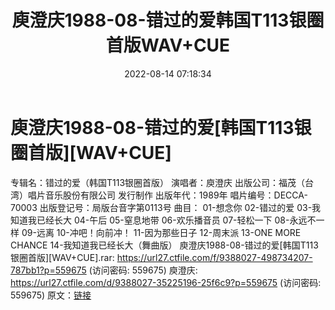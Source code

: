 ﻿---
title: 庾澄庆1988-08-错过的爱韩国T113银圈首版WAV+CUE
date: 2022-08-14 07:18:34
categories: WAV车载音乐、镜像
tags: 华语中文
---
# 庾澄庆1988-08-错过的爱[韩国T113银圈首版][WAV+CUE]

专辑名：错过的爱（韩国T113银圈首版）
演唱者：庾澄庆
出版公司：福茂（台湾）唱片音乐股份有限公司 发行制作
出版年代：1989年
唱片编号：DECCA-70003
出版登记号：局版台音字第0113号
曲目：
01-想念你
02-错过的爱
03-我知道我已经长大
04-午后
05-窒息地带
06-欢乐播音员
07-轻松一下
08-永远不一样
09-远离
10-冲吧！向前冲！
11-因为那些日子
12-周末派
13-ONE MORE CHANCE
14-我知道我已经长大（舞曲版）
庾澄庆1988-08-错过的爱[韩国T113银圈首版][WAV+CUE].rar: https://url27.ctfile.com/f/9388027-498734207-787bb1?p=559675
(访问密码: 559675)
庾澄庆: https://url27.ctfile.com/d/9388027-35225196-25f6c9?p=559675
(访问密码: 559675)
原文：[链接](https://blog.sina.com.cn/s/blog_1647c7e7601030yv3.html)